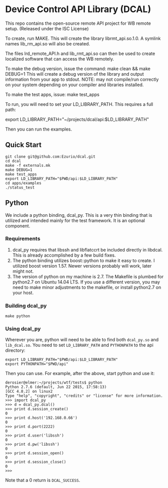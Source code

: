 Device Control API Library (DCAL)
=================================

This repo contains the open-source remote API project for WB remote setup. (Released under the ISC License)

To create, run MAKE.  This will create the library librmt_api.so.1.0.  A symlink names lib_rm_api.so will also be created.

The files lrd_remote_API.h and lib_rmt_api.so can then be used to create localized software that can access the WB remotely.

To make the debug version, issue the command:
make clean && make DEBUG=1
This will create a debug version of the library and output information from your app to stdout.  NOTE: may not compile/run correctly on your system depending on your compiler and libraries installed.

To make the test apps, issue:
make test_apps


To run, you will need to set your LD_LIBRARY_PATH. This requires a full path:

export LD_LIBRARY_PATH="~/projects/dcal/api:$LD_LIBRARY_PATH"

Then you can run the examples.

Quick Start
-----------

    git clone git@github.com:Ezurio/dcal.git
    cd dcal
    make -f externals.mk
    make DEBUG=1
    make test_apps
    export LD_LIBRARY_PATH="$PWD/api:$LD_LIBRARY_PATH"
    cd apps/examples
    ./status_test


Python
------

We include a python binding, dcal_py. This is a very thin binding that is utilized and
intended mainly for the test framework. It is an optional component.

### Requirements ###

1. dcal_py requires that libssh and libflatccrt be included directly in libdcal.
This is already accomplished by a few build fixes.
2. The python binding utilizes boost::python to make it easy to create. I utilized boost version 1.57. Newer versions probably will work, later might not.
3. The version of python on my machine is 2.7. The Makefile is plumbed for
python2.7 on Ubuntu 14.04 LTS. If you use a different version,  you may need
to make minor adjustments to the makefile, or install python2.7 on your host.

### Building dcal_py ###

    make python

### Using dcal_py ###

Wherever you are, python will need to be able to find both `dcal_py.so` and
`lib_dcal.so`. You need to set `LD_LIBRARY_PATH` and `PYTHONPATH` to the api
directory:

    export LD_LIBRARY_PATH="$PWD/api:$LD_LIBRARY_PATH"
    export PYTHONPATH="$PWD/api"

Then you can use. For example, after the above, start python and use it:

    derosier@elmer:~/projects/wtf/tests$ python
    Python 2.7.6 (default, Jun 22 2015, 17:58:13)
    [GCC 4.8.2] on linux2
    Type "help", "copyright", "credits" or "license" for more information.
    >>> import dcal_py
    >>> d = dcal_py.dcal()
    >>> print d.session_create()
    0
    >>> print d.host('192.168.0.66')
    0
    >>> print d.port(2222)
    0
    >>> print d.user('libssh')
    0
    >>> print d.pw('libssh')
    0
    >>> print d.session_open()
    0
    >>> print d.session_close()
    0
    >>>

Note that a 0 return is `DCAL_SUCCESS`.
